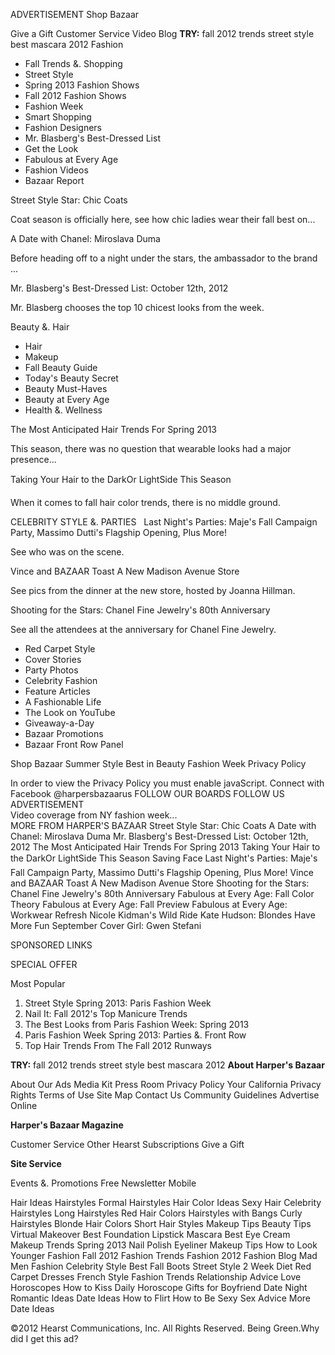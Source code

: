 ADVERTISEMENT Shop Bazaar

Give a Gift Customer Service Video Blog **TRY:** fall 2012 trends street style best mascara 2012 Fashion  

*   Fall Trends &. Shopping
*   Street Style
*   Spring 2013 Fashion Shows
*   Fall 2012 Fashion Shows
*   Fashion Week
*   Smart Shopping
*   Fashion Designers
*   Mr. Blasberg's Best-Dressed List
*   Get the Look
*   Fabulous at Every Age
*   Fashion Videos
*   Bazaar Report

Street Style Star: Chic Coats

Coat season is officially here, see how chic ladies wear their fall best on...

A Date with Chanel: Miroslava Duma

Before heading off to a night under the stars, the ambassador to the brand ...

Mr. Blasberg's Best-Dressed List: October 12th, 2012

Mr. Blasberg chooses the top 10 chicest looks from the week.

Beauty &. Hair  

*   Hair
*   Makeup
*   Fall Beauty Guide
*   Today's Beauty Secret
*   Beauty Must-Haves
*   Beauty at Every Age
*   Health &. Wellness

The Most Anticipated Hair Trends For Spring 2013

This season, there was no question that wearable looks had a major presence...

Taking Your Hair to the DarkOr LightSide This Season

When it comes to fall hair color trends, there is no middle ground.

CELEBRITY STYLE &. PARTIES   Last Night's Parties: Maje's Fall Campaign Party, Massimo Dutti's Flagship Opening, Plus More!

See who was on the scene.

Vince and BAZAAR Toast A New Madison Avenue Store

See pics from the dinner at the new store, hosted by Joanna Hillman.

Shooting for the Stars: Chanel Fine Jewelry's 80th Anniversary

See all the attendees at the anniversary for Chanel Fine Jewelry.

*   Red Carpet Style
*   Cover Stories
*   Party Photos
*   Celebrity Fashion
*   Feature Articles
*   A Fashionable Life
*   The Look on YouTube
*   Giveaway-a-Day
*   Bazaar Promotions
*   Bazaar Front Row Panel

Shop Bazaar Summer Style Best in Beauty Fashion Week Privacy Policy

In order to view the Privacy Policy you must enable javaScript. Connect with Facebook @harpersbazaarus FOLLOW OUR BOARDS FOLLOW US ADVERTISEMENT  
Video coverage from NY fashion week...  
MORE FROM HARPER'S BAZAAR Street Style Star: Chic Coats A Date with Chanel: Miroslava Duma Mr. Blasberg's Best-Dressed List: October 12th, 2012 The Most Anticipated Hair Trends For Spring 2013 Taking Your Hair to the DarkOr LightSide This Season Saving Face Last Night's Parties: Maje's Fall Campaign Party, Massimo Dutti's Flagship Opening, Plus More! Vince and BAZAAR Toast A New Madison Avenue Store Shooting for the Stars: Chanel Fine Jewelry's 80th Anniversary Fabulous at Every Age: Fall Color Theory Fabulous at Every Age: Fall Preview Fabulous at Every Age: Workwear Refresh Nicole Kidman's Wild Ride Kate Hudson: Blondes Have More Fun September Cover Girl: Gwen Stefani

SPONSORED LINKS

SPECIAL OFFER

Most Popular

1.  Street Style Spring 2013: Paris Fashion Week
2.  Nail It: Fall 2012's Top Manicure Trends
3.  The Best Looks from Paris Fashion Week: Spring 2013
4.  Paris Fashion Week Spring 2013: Parties &. Front Row
5.  Top Hair Trends From The Fall 2012 Runways

**TRY:** fall 2012 trends street style best mascara 2012 **About Harper's Bazaar**

About Our Ads Media Kit Press Room Privacy Policy Your California Privacy Rights Terms of Use Site Map Contact Us Community Guidelines Advertise Online

**Harper's Bazaar Magazine**

Customer Service Other Hearst Subscriptions Give a Gift

**Site Service**

Events &. Promotions Free Newsletter Mobile

Hair Ideas Hairstyles Formal Hairstyles Hair Color Ideas Sexy Hair Celebrity Hairstyles Long Hairstyles Red Hair Colors Hairstyles with Bangs Curly Hairstyles Blonde Hair Colors Short Hair Styles Makeup Tips Beauty Tips Virtual Makeover Best Foundation Lipstick Mascara Best Eye Cream Makeup Trends Spring 2013 Nail Polish Eyeliner Makeup Tips How to Look Younger Fashion Fall 2012 Fashion Trends Fashion 2012 Fashion Blog Mad Men Fashion Celebrity Style Best Fall Boots Street Style 2 Week Diet Red Carpet Dresses French Style Fashion Trends Relationship Advice Love Horoscopes How to Kiss Daily Horoscope Gifts for Boyfriend Date Night Romantic Ideas Date Ideas How to Flirt How to Be Sexy Sex Advice More Date Ideas

©2012 Hearst Communications, Inc. All Rights Reserved. Being Green.Why did I get this ad?